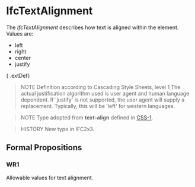 # IfcTextAlignment

The _IfcTextAlignment_ describes how text is aligned within the element. Values are:

* left
* right
* center
* justify
<!-- end of definition -->
{ .extDef}
> NOTE Definition according to Cascading Style Sheets, level 1
> The actual justification algorithm used is user agent and human language dependent. If 'justify' is not supported, the user agent will supply a replacement. Typically, this will be 'left' for western languages.

> NOTE Type adopted from **text-align** defined in [CSS-1](../content/bibliography.htm#CSS1).

> HISTORY New type in IFC2x3.

## Formal Propositions

### WR1
Allowable values for text alignment.
